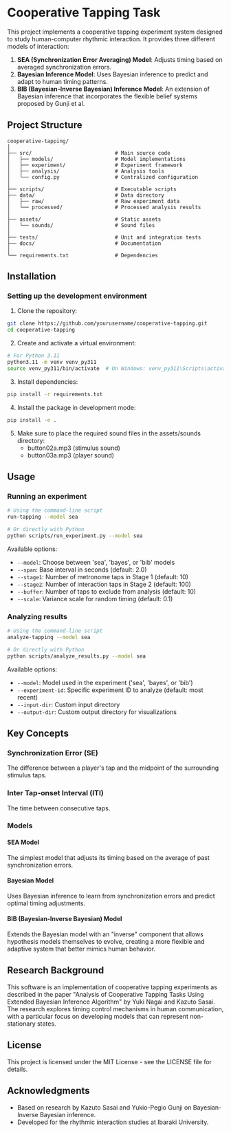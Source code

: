 # Cooperative Tapping Task

This project implements a cooperative tapping experiment system designed to study human-computer rhythmic interaction. It provides three different models of interaction:

1. **SEA (Synchronization Error Averaging) Model**: Adjusts timing based on averaged synchronization errors.
2. **Bayesian Inference Model**: Uses Bayesian inference to predict and adapt to human timing patterns.
3. **BIB (Bayesian-Inverse Bayesian) Inference Model**: An extension of Bayesian inference that incorporates the flexible belief systems proposed by Gunji et al.

## Project Structure

```
cooperative-tapping/
│
├── src/                           # Main source code
│   ├── models/                    # Model implementations
│   ├── experiment/                # Experiment framework
│   ├── analysis/                  # Analysis tools
│   └── config.py                  # Centralized configuration
│
├── scripts/                       # Executable scripts
├── data/                          # Data directory
│   ├── raw/                       # Raw experiment data
│   └── processed/                 # Processed analysis results
│
├── assets/                        # Static assets
│   └── sounds/                    # Sound files
│
├── tests/                         # Unit and integration tests
├── docs/                          # Documentation
│
└── requirements.txt               # Dependencies
```

## Installation

### Setting up the development environment

1. Clone the repository:
```bash
git clone https://github.com/yourusername/cooperative-tapping.git
cd cooperative-tapping
```

2. Create and activate a virtual environment:
```bash
# For Python 3.11
python3.11 -m venv venv_py311
source venv_py311/bin/activate  # On Windows: venv_py311\Scripts\activate
```

3. Install dependencies:
```bash
pip install -r requirements.txt
```

4. Install the package in development mode:
```bash
pip install -e .
```

5. Make sure to place the required sound files in the assets/sounds directory:
   - button02a.mp3 (stimulus sound)
   - button03a.mp3 (player sound)

## Usage

### Running an experiment

```bash
# Using the command-line script
run-tapping --model sea

# Or directly with Python
python scripts/run_experiment.py --model sea
```

Available options:
- `--model`: Choose between 'sea', 'bayes', or 'bib' models
- `--span`: Base interval in seconds (default: 2.0)
- `--stage1`: Number of metronome taps in Stage 1 (default: 10)
- `--stage2`: Number of interaction taps in Stage 2 (default: 100)
- `--buffer`: Number of taps to exclude from analysis (default: 10)
- `--scale`: Variance scale for random timing (default: 0.1)

### Analyzing results

```bash
# Using the command-line script
analyze-tapping --model sea

# Or directly with Python
python scripts/analyze_results.py --model sea
```

Available options:
- `--model`: Model used in the experiment ('sea', 'bayes', or 'bib')
- `--experiment-id`: Specific experiment ID to analyze (default: most recent)
- `--input-dir`: Custom input directory
- `--output-dir`: Custom output directory for visualizations

## Key Concepts

### Synchronization Error (SE)
The difference between a player's tap and the midpoint of the surrounding stimulus taps.

### Inter Tap-onset Interval (ITI)
The time between consecutive taps.

### Models

#### SEA Model
The simplest model that adjusts its timing based on the average of past synchronization errors.

#### Bayesian Model
Uses Bayesian inference to learn from synchronization errors and predict optimal timing adjustments.

#### BIB (Bayesian-Inverse Bayesian) Model
Extends the Bayesian model with an "inverse" component that allows hypothesis models themselves to evolve, creating a more flexible and adaptive system that better mimics human behavior.

## Research Background

This software is an implementation of cooperative tapping experiments as described in the paper "Analysis of Cooperative Tapping Tasks Using Extended Bayesian Inference Algorithm" by Yuki Nagai and Kazuto Sasai. The research explores timing control mechanisms in human communication, with a particular focus on developing models that can represent non-stationary states.

## License

This project is licensed under the MIT License - see the LICENSE file for details.

## Acknowledgments

- Based on research by Kazuto Sasai and Yukio-Pegio Gunji on Bayesian-Inverse Bayesian inference.
- Developed for the rhythmic interaction studies at Ibaraki University.